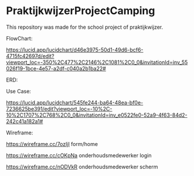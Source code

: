 # PraktijkwijzerProjectCamping
This repository was made for the school project of praktijkwijzer.


FlowChart:

https://lucid.app/lucidchart/d46e3975-50d1-49d6-bcf6-4715fc42697d/edit?viewport_loc=-350%2C477%2C2146%2C1081%2C0_0&invitationId=inv_55026f19-1bce-4e57-a2df-c040a2b1ba22#

ERD:


Use Case:

https://lucid.app/lucidchart/545fe244-ba64-48ea-bf0e-7236625be391/edit?viewport_loc=-10%2C-10%2C1707%2C768%2C0_0&invitationId=inv_e0522fe0-52a9-4f63-84d2-242c41a182a1#

Wireframe:

https://wireframe.cc/7ozIjl form/home

https://wireframe.cc/cOKpNa onderhoudsmedewerker login

https://wireframe.cc/nODVkR onderhoudsmedewerker scherm
